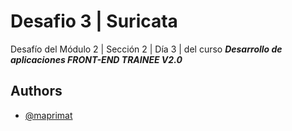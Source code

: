 # Desafio 3 | Suricata

Desafío del Módulo 2 | Sección 2 | Día 3 | del curso _**Desarrollo de aplicaciones FRONT-END TRAINEE V2.0**_

## Authors

- [@maprimat](https://www.github.com/maprimat)
